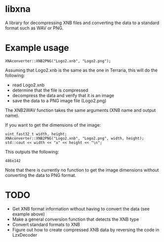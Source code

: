 libxna
======

A library for decompressing XNB files and converting the data to a standard format such as WAV or PNG.

Example usage
======

    XNAconverter::XNB2PNG("Logo2.xnb", "Logo2.png");
Assuming that Logo2.xnb is the same as the one in Terraria, this will do the following:
* read Logo2.xnb
* determine that the file is compressed
* decompress the data and verify that it is an image
* save the data to a PNG image file (Logo2.png)

The XNB2WAV function takes the same arguments (XNB name and output name).

If you want to get the dimensions of the image:

    uint_fast32_t width, height;
    XNAconverter::XNB2PNG("Logo2.xnb", "Logo2.png", width, height);
    std::cout << width << "x" << height << "\n";
This outputs the following:

    486x142
Note that there is currently no function to get the image dimensions without converting the data to PNG format.

TODO
======

* Get XNB format information without having to convert the data (see example above)
* Make a general conversion function that detects the XNB type
* Convert standard formats to XNB
* Figure out how to create compressed XNB data by reversing the code in LzxDecoder
